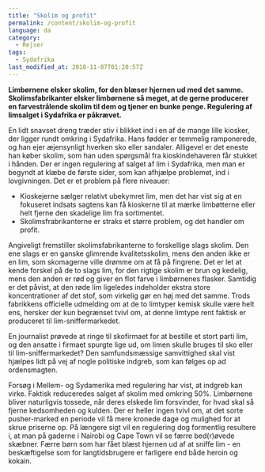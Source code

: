 ```yaml
---
title: "Skolim og profit"
permalink: /content/skolim-og-profit
language: da
category:
  - Rejser
tags:
  - Sydafrika
last_modified_at: 2010-11-07T01:20:57Z
---
```


**Limbørnene elsker skolim, for den blæser hjernen ud med det samme. Skolimsfabrikanter elsker limbørnene så meget, at de gerne producerer en farvestrålende skolim til dem og tjener en bunke penge. Regulering af limsalget i Sydafrika er påkrævet.**

En lidt snavset dreng træder stiv i blikket ind i en af de mange lille kiosker, der ligger rundt omkring i Sydafrika. Hans fødder er temmelig ramponerede, og han ejer æjensynligt hverken sko eller sandaler. Alligevel er det eneste han køber skolim, som han uden spørgsmål fra kioskindehaveren får stukket i hånden. Der er ingen regulering af salget af lim i Sydafrika, men man er begyndt at klæbe de første sider, som kan afhjælpe problemet, ind i lovgivningen. Det er et problem på flere niveauer:

- Kioskejerne sælger relativt ubekymret lim, men det har vist sig at en fokuseret indsats sagtens kan få kioskerne til at mærke limbøtterne eller helt fjerne den skadelige lim fra sortimentet.
- Skolimsfrabrikanterne er straks et større problem, og det handler om profit.

Angiveligt fremstiller skolimsfabrikanterne to forskellige slags skolim. Den ene slags er en ganske glimrende kvalitetsskolim, mens den anden ikke er en lim, som skomagerne ville drømme om at få på fingrene. Det er let at kende forskel på de to slags lim, for den rigtige skolim er brun og kedelig, mens den anden er rød og giver en flot farve i limbørnenes flasker. Samtidig er det påvist, at den røde lim ligeledes indeholder ekstra store koncentrationer af det stof, som virkelig gør en høj med det samme. Trods fabrikkens officielle udmelding om at de to limtyper kemisk skulle være helt ens, hersker der kun begrænset tvivl om, at denne limtype rent faktisk er produceret til lim-sniffermarkedet.

En journalist prøvede at ringe til skofirmaet for at bestille et stort parti lim, og den ansatte i firmaet spurgte lige ud, om limen skulle bruges til sko eller til lim-sniffermarkedet? Den samfundsmæssige samvittighed skal vist hjælpes lidt på vej af nogle politiske indgreb, som kan følges op ad ordensmagten.

Forsøg i Mellem- og Sydamerika med regulering har vist, at indgreb kan virke. Faktisk reduceredes salget af skolim med omkring 50%. Limbørnene bliver naturligvis tossede, når deres elskede lim forsvinder, for hvad skal så fjerne kedsomheden og kulden. Der er heller ingen tvivl om, at det sorte pusher-marked en periode vil få mere kronede dage og mulighed for at skrue priserne op. På længere sigt vil en regulering dog formentlig resultere i, at man på gaderne i Nairobi og Cape Town vil se færre bed(r)øvede skæbner. Færre børn som har fået blæst hjernen ud af at sniffe lim - en beskæftigelse som for langtidsbrugere er farligere end både heroin og kokain.
